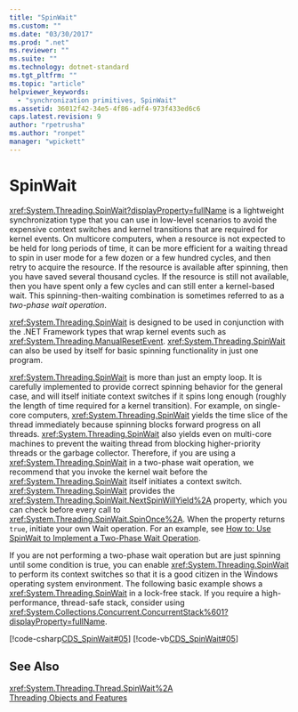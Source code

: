 ```yaml
---
title: "SpinWait"
ms.custom: ""
ms.date: "03/30/2017"
ms.prod: ".net"
ms.reviewer: ""
ms.suite: ""
ms.technology: dotnet-standard
ms.tgt_pltfrm: ""
ms.topic: "article"
helpviewer_keywords: 
  - "synchronization primitives, SpinWait"
ms.assetid: 36012f42-34e5-4f86-adf4-973f433ed6c6
caps.latest.revision: 9
author: "rpetrusha"
ms.author: "ronpet"
manager: "wpickett"
---
```

# SpinWait
<xref:System.Threading.SpinWait?displayProperty=fullName> is a lightweight synchronization type that you can use in low-level scenarios to avoid the expensive context switches and kernel transitions that are required for kernel events. On multicore computers, when a resource is not expected to be held for long periods of time, it can be more efficient for a waiting thread to spin in user mode for a few dozen or a few hundred cycles, and then retry to acquire the resource. If the resource is available after spinning, then you have saved several thousand cycles. If the resource is still not available, then you have spent only a few cycles and can still enter a kernel-based wait. This spinning-then-waiting combination is sometimes referred to as a *two-phase wait operation*.  
  
 <xref:System.Threading.SpinWait> is designed to be used in conjunction with the .NET Framework types that wrap kernel events such as <xref:System.Threading.ManualResetEvent>. <xref:System.Threading.SpinWait> can also be used by itself for basic spinning functionality in just one program.  
  
 <xref:System.Threading.SpinWait> is more than just an empty loop. It is carefully implemented to provide correct spinning behavior for the general case, and will itself initiate context switches if it spins long enough (roughly the length of time required for a kernel transition). For example, on single-core computers, <xref:System.Threading.SpinWait> yields the time slice of the thread immediately because spinning blocks forward progress on all threads. <xref:System.Threading.SpinWait> also yields even on multi-core machines to prevent the waiting thread from blocking higher-priority threads or the garbage collector. Therefore, if you are using a <xref:System.Threading.SpinWait> in a two-phase wait operation, we recommend that you invoke the kernel wait before the <xref:System.Threading.SpinWait> itself initiates a context switch. <xref:System.Threading.SpinWait> provides the <xref:System.Threading.SpinWait.NextSpinWillYield%2A> property, which you can check before every call to <xref:System.Threading.SpinWait.SpinOnce%2A>. When the property returns `true`, initiate your own Wait operation. For an example, see [How to: Use SpinWait to Implement a Two-Phase Wait Operation](../../../docs/standard/threading/how-to-use-spinwait-to-implement-a-two-phase-wait-operation.md).  
  
 If you are not performing a two-phase wait operation but are just spinning until some condition is true, you can enable <xref:System.Threading.SpinWait> to perform its context switches so that it is a good citizen in the Windows operating system environment. The following basic example shows a <xref:System.Threading.SpinWait> in a lock-free stack. If you require a high-performance, thread-safe stack, consider using <xref:System.Collections.Concurrent.ConcurrentStack%601?displayProperty=fullName>.  
  
 [!code-csharp[CDS_SpinWait#05](../../../samples/snippets/csharp/VS_Snippets_Misc/cds_spinwait/cs/spinwait.cs#05)]
 [!code-vb[CDS_SpinWait#05](../../../samples/snippets/visualbasic/VS_Snippets_Misc/cds_spinwait/vb/cds_spinwait1.vb#05)]  
  
## See Also  
 <xref:System.Threading.Thread.SpinWait%2A>   
 [Threading Objects and Features](../../../docs/standard/threading/threading-objects-and-features.md)
